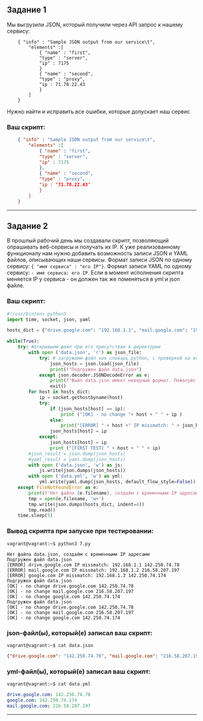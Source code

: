 ## Задание 1

Мы выгрузили JSON, который получили через API запрос к нашему сервису:

```
    { "info" : "Sample JSON output from our service\t",
        "elements" :[
            { "name" : "first",
            "type" : "server",
            "ip" : 7175 
            }
            { "name" : "second",
            "type" : "proxy",
            "ip : 71.78.22.43
            }
        ]
    }
```
  Нужно найти и исправить все ошибки, которые допускает наш сервис

### Ваш скрипт:
```json
    { "info" : "Sample JSON output from our service\t",
        "elements" :[
            { "name" : "first",
            "type" : "server",
            "ip" : 7175 
            },
            { "name" : "second",
            "type" : "proxy",
            "ip : "71.78.22.43"
            }
        ]
    }
```

---

## Задание 2

В прошлый рабочий день мы создавали скрипт, позволяющий опрашивать веб-сервисы и получать их IP. К уже реализованному функционалу нам нужно добавить возможность записи JSON и YAML файлов, описывающих наши сервисы. Формат записи JSON по одному сервису: `{ "имя сервиса" : "его IP"}`. Формат записи YAML по одному сервису: `- имя сервиса: его IP`. Если в момент исполнения скрипта меняется IP у сервиса - он должен так же поменяться в yml и json файле.

### Ваш скрипт:
```python
#!/usr/bin/env python3
import time, socket, json, yaml

hosts_dict = {"drive.google.com": "192.168.1.1", "mail.google.com": "192.168.1.2", "google.com": "192.168.1.3"}

while(True):
    try: #открывыем файл при его присутствии в директории
        with open ('data.json', 'r') as json_file:
            try: # загружаем файл как словарь python, с проверкой на корректность
                json_hosts = json.load(json_file)
                print(f"Подгружен файл data.json")
            except json.decoder.JSONDecodeError as e:
                print(f"Файл data.json имеет неверный формат. Пожалуйста, удалите файл с диска и запустите скрипт ещё раз")
                exit()
        for host in hosts_dict:
            ip = socket.gethostbyname(host)
            try:
                if (json_hosts[host] == ip):
                    print ("[OK] - no change "+ host + " " + ip )
                else:
                    print("[ERROR] " + host +" IP missmatch: " + json_hosts[host] + " " + ip)
                json_hosts[host] = ip
            except:
                json_hosts[host] = ip
                print ("[FIRST TEST] " + host + " " + ip)
        #json_result = json.dump(json_hosts)
        #yaml_result = yaml.dump(json_hosts)
        with open ('data.json', 'w') as js:
            js.write(json.dumps(json_hosts))
        with open ('data.yml', 'w') as yml:
            yml.write(yaml.dump(json_hosts, default_flow_style=False))
    except FileNotFoundError as e:
        print(f'Нет файла {e.filename}, создаём с временными IP адресами')
        tmp = open(e.filename, 'w+')
        tmp.write(json.dumps(hosts_dict, indent=4))
        tmp.read()
    time.sleep(5)
```

### Вывод скрипта при запуске при тестировании:
```
vagrant@vagrant:~$ python3 7.py

Нет файла data.json, создаём с временными IP адресами
Подгружен файл data.json
[ERROR] drive.google.com IP missmatch: 192.168.1.1 142.250.74.78
[ERROR] mail.google.com IP missmatch: 192.168.1.2 216.58.207.197
[ERROR] google.com IP missmatch: 192.168.1.3 142.250.74.174
Подгружен файл data.json
[OK] - no change drive.google.com 142.250.74.78
[OK] - no change mail.google.com 216.58.207.197
[OK] - no change google.com 142.250.74.174
Подгружен файл data.json
[OK] - no change drive.google.com 142.250.74.78
[OK] - no change mail.google.com 216.58.207.197
[OK] - no change google.com 142.250.74.174
```

### json-файл(ы), который(е) записал ваш скрипт:
`vagrant@vagrant:~$ cat data.json`
```json
{"drive.google.com": "142.250.74.78", "mail.google.com": "216.58.207.197", "google.com": "142.250.74.174"}
```

### yml-файл(ы), который(е) записал ваш скрипт:
`vagrant@vagrant:~$ cat data.yml`
```yaml
drive.google.com: 142.250.74.78
google.com: 142.250.74.174
mail.google.com: 216.58.207.197
```

---